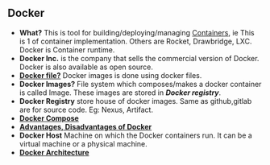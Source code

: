 ## Docker
- **What?** This is tool for building/deploying/managing [Containers](../Containers), ie This is 1 of container implementation. Others are Rocket, Drawbridge, LXC. Docker is Container runtime.
- **Docker Inc.** is the company that sells the commercial version of Docker. Docker is also available as open source.
- **[Docker file?](Docker_Files)** Docker images is done using docker files.
- **Docker Images?** File system which composes/makes a docker container is called Image. These images are stored in ***Docker registry***.
- **Docker Registry** store house of docker images. Same as github,gitlab are for source code. Eg: Nexus, Artifact.
- **[Docker Compose](Docker_Compose)**
- **[Advantages, Disadvantages of Docker](Advantages_Disadv_of_Docker.md)**
- **Docker Host** Machine on which the Docker containers run. It can be a virtual machine or a physical machine.
- **[Docker Architecture](Docker_Architecture)**


